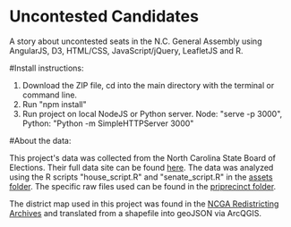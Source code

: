 # Uncontested Candidates

A story about uncontested seats in the N.C. General Assembly using AngularJS, D3, HTML/CSS, JavaScript/jQuery, LeafletJS and R.

#Install instructions: 

1. Download the ZIP file, cd into the main directory with the terminal or command line.
2. Run "npm install"
3. Run project on local NodeJS or Python server. Node: "serve -p 3000", Python: "Python -m SimpleHTTPServer 3000"

#About the data: 

This project's data was collected from the North Carolina State Board of Elections. Their full data site can be found <a href="http://dl.ncsbe.gov/">here</a>. The data was analyzed using the R scripts "house_script.R" and "senate_script.R" in the <a href="https://github.com/lindsaycarbonell/uncontested-candidates/tree/master/assets">assets folder</a>. The specific raw files used can be found in the <a href="https://github.com/lindsaycarbonell/uncontested-candidates/tree/master/assets/priprecinct">priprecinct folder</a>.

The district map used in this project was found in the <a href="http://www.ncleg.net/representation/Content/Archives.aspx">NCGA Redistricting Archives</a> and translated from a shapefile into geoJSON via ArcQGIS. 
